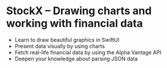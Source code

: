 # StockX – Drawing charts and working with financial data

- Learn to draw beautiful graphics in SwiftUI
- Present data visually by using charts
- Fetch real-life financial data by using the Alpha Vantage API
- Deepen your knowledge about parsing JSON data
